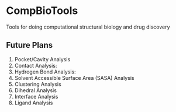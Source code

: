 # CompBioTools
Tools for doing computational structural biology and drug discovery


## Future Plans
1. Pocket/Cavity Analysis
2. Contact Analysis:
3. Hydrogen Bond Analysis:
4. Solvent Accessible Surface Area (SASA) Analysis
5. Clustering Analysis
6. Dihedral Analysis
7. Interface Analysis
8. Ligand Analysis
